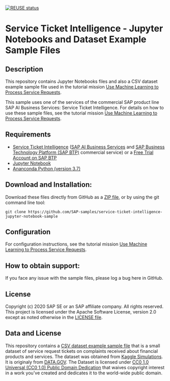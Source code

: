 [![REUSE status](https://api.reuse.software/badge/github.com/SAP-samples/service-ticket-intelligence-jupyter-notebook)](https://api.reuse.software/info/github.com/SAP-samples/service-ticket-intelligence-jupyter-notebook)

# Service Ticket Intelligence - Jupyter Notebooks and Dataset Example Sample Files

## Description

This repository contains Jupyter Notebooks files and also a CSV dataset example sample file used in the tutorial mission [Use Machine Learning to Process Service Requests](https://developers.sap.com/mission.cp-aibus-sti-service-requests.html#pathItem_1).

This sample uses one of the services of the commercial SAP product line SAP AI Business Services: Service Ticket Intelligence. For details on how to use these sample files, see the tutorial mission [Use Machine Learning to Process Service Requests](https://developers.sap.com/mission.cp-aibus-sti-service-requests.html#pathItem_1).

## Requirements

- [Service Ticket Intelligence](https://help.sap.com/stint) ([SAP AI Business Services](https://help.sap.com/aibus) and [SAP Business Technology Platform (SAP BTP)](https://help.sap.com/viewer/product/CP/Cloud/en-US) commercial service) or a [Free Trial Account on SAP BTP](https://developers.sap.com/tutorials/hcp-create-trial-account.html) 
- [Jupyter Notebook](https://www.dataquest.io/blog/jupyter-notebook-tutorial/)
- [Ananconda Python (version 3.7)](https://www.anaconda.com/products/individual)

## Download and Installation:

Download these files directly from GitHub as a [ZIP file](https://github.com/SAP-samples/service-ticket-intelligence-jupyter-notebook-sample/archive/master.zip), or by using the git command line tool:

    git clone https://github.com/SAP-samples/service-ticket-intelligence-jupyter-notebook-sample
  
## Configuration

For configuration instructions, see the tutorial mission [Use Machine Learning to Process Service Requests](https://developers.sap.com/mission.cp-aibus-sti-service-requests.html#pathItem_1).

## How to obtain support:

If you face any issue with the sample files, please log a bug here in GitHub.

## License

Copyright (c) 2020 SAP SE or an SAP affiliate company. All rights reserved. This project is licensed under the Apache Software License, version 2.0 except as noted otherwise in the [LICENSE file](/LICENSES/Apache-2.0.txt).

## Data and License

This repository contains a [CSV dataset example sample file](/datasets/complaint_clean.csv) that is a small dataset of service request tickets on complaints received about financial products and services. The dataset was obtained from [Kaggle Simulations](https://www.kaggle.com/sebastienverpile/consumercomplaintsdata/home?select=Consumer_Complaints.csv). It is originaly from [DATA.GOV](https://catalog.data.gov/dataset/consumer-complaint-database). The Dataset is licensed under [CC0 1.0 Universal (CC0 1.0) Public Domain Dedication](https://creativecommons.org/publicdomain/zero/1.0/) that waives copyright interest in a work you've created and dedicates it to the world-wide public domain.
